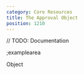 ```yaml
---
category: Core Resources
title: The Approval Object
position: 1210
---
```


// TODO: Documentation

;examplearea

Object